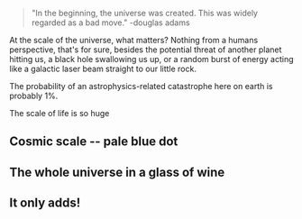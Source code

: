 
> "In the beginning, the universe was created. This was widely regarded  as a bad move." 
> -douglas adams

At the scale of the universe, what matters? Nothing from a humans perspective, that's for sure, besides the potential threat of another planet hitting us, a black hole swallowing us up, or a random burst of energy acting like a galactic laser beam straight to our little rock.

The probability of an astrophysics-related catastrophe here on earth is probably 1%.


The scale of life is so huge

## Cosmic scale -- pale blue dot

## The whole universe in a glass of wine

## It only adds!
